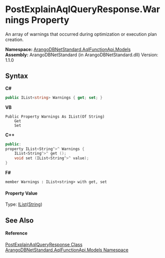 # PostExplainAqlQueryResponse.Warnings Property 
 

An array of warnings that occurred during optimization or execution plan creation.

**Namespace:**&nbsp;<a href="e03acbe1-782e-533e-7ffe-cd51613ed54f">ArangoDBNetStandard.AqlFunctionApi.Models</a><br />**Assembly:**&nbsp;ArangoDBNetStandard (in ArangoDBNetStandard.dll) Version: 1.1.0

## Syntax

**C#**<br />
``` C#
public IList<string> Warnings { get; set; }
```

**VB**<br />
``` VB
Public Property Warnings As IList(Of String)
	Get
	Set
```

**C++**<br />
``` C++
public:
property IList<String^>^ Warnings {
	IList<String^>^ get ();
	void set (IList<String^>^ value);
}
```

**F#**<br />
``` F#
member Warnings : IList<string> with get, set

```


#### Property Value
Type: <a href="https://docs.microsoft.com/dotnet/api/system.collections.generic.ilist-1" target="_blank" rel="noopener noreferrer">IList</a>(<a href="https://docs.microsoft.com/dotnet/api/system.string" target="_blank" rel="noopener noreferrer">String</a>)

## See Also


#### Reference
<a href="050a5d07-8a5c-112e-1d16-c6b87958553f">PostExplainAqlQueryResponse Class</a><br /><a href="e03acbe1-782e-533e-7ffe-cd51613ed54f">ArangoDBNetStandard.AqlFunctionApi.Models Namespace</a><br />